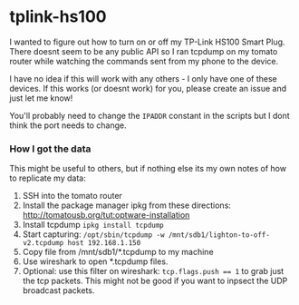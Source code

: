 # tplink-hs100

I wanted to figure out how to turn on or off my TP-Link HS100 Smart Plug. There doesnt seem to be any public API so I ran tcpdump on my tomato router while watching the commands sent from my phone to the device.

I have no idea if this will work with any others - I only have one of these devices. If this works (or doesnt work) for you, please create an issue and just let me know!

You'll probably need to change the `IPADDR` constant in the scripts but I dont think the port needs to change.


### How I got the data
This might be useful to others, but if nothing else its my own notes of how to replicate my data:

1. SSH into the tomato router
1. Install the package manager ipkg from these directions: http://tomatousb.org/tut:optware-installation
1. Install tcpdump `ipkg install tcpdump`
1. Start capturing: `/opt/sbin/tcpdump -w /mnt/sdb1/lighton-to-off-v2.tcpdump host 192.168.1.150`
1. Copy file from /mnt/sdb1/*.tcpdump to my machine
1. Use wireshark to open *.tcpdump files.
1. Optional: use this filter on wireshark: `tcp.flags.push == 1` to grab just the tcp packets. This might not be good if you want to inpsect the UDP broadcast packets.